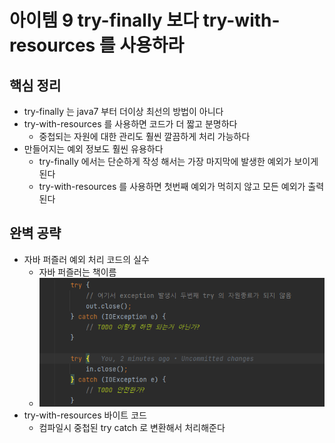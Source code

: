 # 아이템 9 try-finally 보다 try-with-resources 를 사용하라
## 핵심 정리
* try-finally 는 java7 부터 더이상 최선의 방법이 아니다
* try-with-resources 를 사용하면 코드가 더 짧고 분명하다
  * 중첩되는 자원에 대한 관리도 훨씬 깔끔하게 처리 가능하다
* 만들어지는 예외 정보도 훨씬 유용하다
    * try-finally 에서는 단순하게 작성 해서는 가장 마지막에 발생한 예외가 보이게 된다
    * try-with-resources 를 사용하면 첫번째 예외가 먹히지 않고 모든 예외가 출력된다

## 완벽 공략
* 자바 퍼즐러 예외 처리 코드의 실수
  * 자바 퍼즐러는 책이름
  * ![img.png](img/img.png)
* try-with-resources 바이트 코드
  * 컴파일시 중첩된 try catch 로 변환해서 처리해준다
